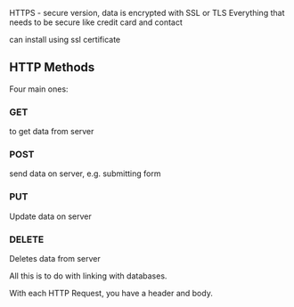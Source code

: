 
HTTPS - secure version, data is encrypted with SSL or TLS
	Everything that needs to be secure like credit card and contact

can install using ssl certificate


## HTTP Methods

Four main ones: 

### GET 
to get data from server

### POST
send data on server, e.g. submitting form

### PUT 
Update data on server 

### DELETE 
Deletes data from server


All this is to do with linking with databases. 

With each HTTP Request, you have a header and body. 
